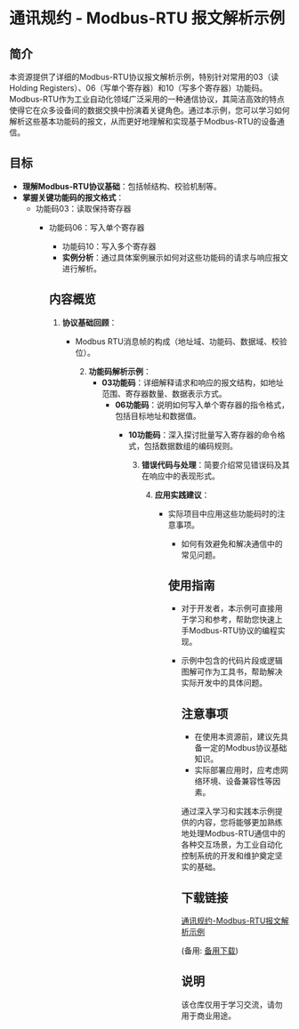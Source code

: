 # 通讯规约 - Modbus-RTU 报文解析示例

## 简介

本资源提供了详细的Modbus-RTU协议报文解析示例，特别针对常用的03（读 Holding Registers）、06（写单个寄存器）和10（写多个寄存器）功能码。Modbus-RTU作为工业自动化领域广泛采用的一种通信协议，其简洁高效的特点使得它在众多设备间的数据交换中扮演着关键角色。通过本示例，您可以学习如何解析这些基本功能码的报文，从而更好地理解和实现基于Modbus-RTU的设备通信。

## 目标

- **理解Modbus-RTU协议基础**：包括帧结构、校验机制等。
- **掌握关键功能码的报文格式**：
  - 功能码03：读取保持寄存器
    - 功能码06：写入单个寄存器
      - 功能码10：写入多个寄存器
      - **实例分析**：通过具体案例展示如何对这些功能码的请求与响应报文进行解析。

      ## 内容概览

      1. **协议基础回顾**：
         - Modbus RTU消息帧的构成（地址域、功能码、数据域、校验位）。

            2. **功能码解析示例**：
               - **03功能码**：详细解释请求和响应的报文结构，如地址范围、寄存器数量、数据表示方式。
                  - **06功能码**：说明如何写入单个寄存器的指令格式，包括目标地址和数据值。
                     - **10功能码**：深入探讨批量写入寄存器的命令格式，包括数据数组的编码规则。

                        3. **错误代码与处理**：简要介绍常见错误码及其在响应中的表现形式。

                           4. **应用实践建议**：
                              - 实际项目中应用这些功能码时的注意事项。
                                 - 如何有效避免和解决通信中的常见问题。

                                 ## 使用指南

                                 - 对于开发者，本示例可直接用于学习和参考，帮助您快速上手Modbus-RTU协议的编程实现。
                                 - 示例中包含的代码片段或逻辑图解可作为工具书，帮助解决实际开发中的具体问题。

                                   ## 注意事项

                                   - 在使用本资源前，建议先具备一定的Modbus协议基础知识。
                                   - 实际部署应用时，应考虑网络环境、设备兼容性等因素。

                                   通过深入学习和实践本示例提供的内容，您将能够更加熟练地处理Modbus-RTU通信中的各种交互场景，为工业自动化控制系统的开发和维护奠定坚实的基础。

                                   ## 下载链接
                                   [通讯规约-Modbus-RTU报文解析示例](https://pan.quark.cn/s/5c95ff462a8a) 

                                   (备用: [备用下载](https://pan.baidu.com/s/10CEzcp28g8rSoGdA5_DgFQ?pwd=1234))

                                   ## 说明

                                   该仓库仅用于学习交流，请勿用于商业用途。
